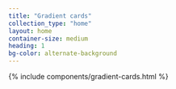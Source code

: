 ```yaml
---
title: "Gradient cards"
collection_type: "home"
layout: home
container-size: medium
heading: 1
bg-color: alternate-background
---
```


{% include components/gradient-cards.html %}
